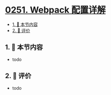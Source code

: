 # [0251. Webpack 配置详解](https://github.com/tnotesjs/TNotes.react/tree/main/notes/0251.%20Webpack%20%E9%85%8D%E7%BD%AE%E8%AF%A6%E8%A7%A3)

<!-- region:toc -->

- [1. 🎯 本节内容](#1--本节内容)
- [2. 🫧 评价](#2--评价)

<!-- endregion:toc -->

## 1. 🎯 本节内容

- todo

## 2. 🫧 评价

- todo

